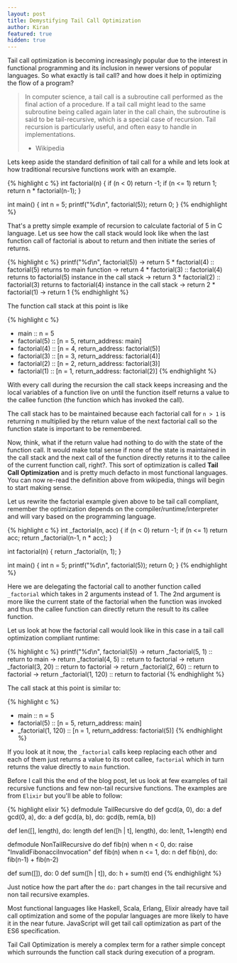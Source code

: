 ```yaml
---
layout: post
title: Demystifying Tail Call Optimization
author: Kiran
featured: true
hidden: true
---
```


Tail call optimization is becoming increasingly popular due to the interest in functional programming and its inclusion in newer versions of popular languages. So what exactly is tail call? and how does it help in optimizing the flow of a program?

> In computer science, a tail call is a subroutine call performed as the final action of a procedure. If a tail call might lead to the same subroutine being called again later in the call chain, the subroutine is said to be tail-recursive, which is a special case of recursion. Tail recursion is particularly useful, and often easy to handle in implementations.
>
> - Wikipedia

Lets keep aside the standard definition of tail call for a while and lets look at how traditional recursive functions work with an example.

{% highlight c %}
int factorial(n) {
  if (n < 0) return -1;
  if (n <= 1) return 1;
  return n * factorial(n-1);
}

int main() {
  int n = 5;
  printf("%d\n", factorial(5));
  return 0;
}
{% endhighlight %}

That's a pretty simple example of recursion to calculate factorial of 5 in C language. Let us see how the call stack would look like when the last function call of factorial is about to return and then initiate the series of returns.

{% highlight c %}
printf("%d\n", factorial(5))
  -> return 5 * factorial(4) :: factorial(5) returns to main function
    -> return 4 * factorial(3) :: factorial(4) returns to factorial(5) instance in the call stack
      -> return 3 * factorial(2) :: factorial(3) returns to factorial(4) instance in the call stack
        -> return 2 * factorial(1)
          -> return 1
{% endhighlight %}

The function call stack at this point is like

{% highlight c %}
- main :: n = 5
- factorial(5) :: [n = 5, return_address: main]
- factorial(4) :: [n = 4, return_address: factorial(5)]
- factorial(3) :: [n = 3, return_address: factorial(4)]
- factorial(2) :: [n = 2, return_address: factorial(3)]
- factorial(1) :: [n = 1, return_address: factorial(2)]
{% endhighlight %}

With every call during the recursion the call stack keeps increasing and the local variables of a function live on until the function itself returns a value to the callee function (the function which has invoked the call).

The call stack has to be maintained because each factorial call for `n > 1` is returning n multiplied by the return value of the next factorial call so the function state is important to be remembered.

Now, think, what if the return value had nothing to do with the state of the function call. It would make total sense if none of the state is maintained in the call stack and the next call of the function directly returns it to the callee of the current function call, right?. This sort of optimization is called **Tail Call Optimization** and is pretty much defacto in most functional languages. You can now re-read the definition above from wikipedia, things will begin to start making sense.

Let us rewrite the factorial example given above to be tail call compliant, remember the optimization depends on the compiler/runtime/interpreter and will vary based on the programming language.

{% highlight c %}
int _factorial(n, acc) {
  if (n < 0) return -1;
  if (n <= 1) return acc;
  return _factorial(n-1, n * acc);
}

int factorial(n) {
  return _factorial(n, 1);
}

int main() {
  int n = 5;
  printf("%d\n", factorial(5));
  return 0;
}
{% endhighlight %}

Here we are delegating the factorial call to another function called `_factorial` which takes in 2 arguments instead of 1. The 2nd argument is more like the current state of the factorial when the function was invoked and thus the callee function can directly return the result to its callee function.

Let us look at how the factorial call would look like in this case in a tail call optimization compliant runtime:

{% highlight c %}
printf("%d\n", factorial(5))
  -> return _factorial(5, 1) :: return to main
    -> return _factorial(4, 5) :: return to factorial
    -> return _factorial(3, 20) :: return to factorial
    -> return _factorial(2, 60) :: return to factorial
    -> return _factorial(1, 120) :: return to factorial
{% endhighlight %}

The call stack at this point is similar to:

{% highlight c %}
- main :: n = 5
- factorial(5) :: [n = 5, return_address: main]
- _factorial(1, 120) :: [n = 1, return_address: factorial(5)]
{% endhighlight %}

If you look at it now, the `_factorial` calls keep replacing each other and each of them just returns a value to its root callee, `factorial` which in turn returns the value directly to `main` function.

Before I call this the end of the blog post, let us look at few examples of tail recursive functions and few non-tail recursive functions. The examples are from `Elixir` but you'll be able to follow:

{% highlight elixir %}
defmodule TailRecursive do
  def gcd(a, 0), do: a
  def gcd(0, a), do: a
  def gcd(a, b), do: gcd(b, rem(a, b))

  def len([], length), do: length
  def len([h | t], length), do: len(t, 1+length)
end

defmodule NonTailRecursive do
  def fib(n) when n < 0, do: raise "InvalidFibonacciInvocation"
  def fib(n) when n <= 1, do: n
  def fib(n), do: fib(n-1) + fib(n-2)

  def sum([]), do: 0
  def sum([h | t]), do: h + sum(t)
end
{% endhighlight %}

Just notice how the part after the `do:` part changes in the tail recursive and non tail recursive examples.

Most functional languages like Haskell, Scala, Erlang, Elixir already have tail call optimization and some of the popular languages are more likely to have it in the near future. JavaScript will get tail call optimization as part of the ES6 specification.

Tail Call Optimization is merely a complex term for a rather simple concept which surrounds the function call stack during execution of a program.
